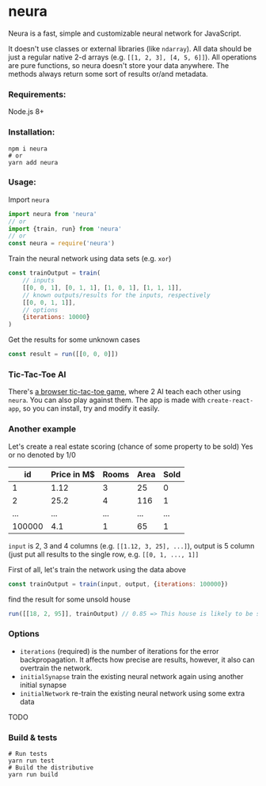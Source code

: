# neura

Neura is a fast, simple and customizable neural network for JavaScript.

It doesn't use classes or external libraries (like `ndarray`). All data should be just a regular native 2-d arrays (e.g. `[[1, 2, 3], [4, 5, 6]]`). All operations are pure functions, so neura doesn't store your data anywhere. The methods always return some sort of results or/and metadata.

### Requirements:
Node.js 8+

### Installation:
```
npm i neura
# or
yarn add neura
```

### Usage:
Import `neura`
```javascript
import neura from 'neura'
// or
import {train, run} from 'neura'
// or
const neura = require('neura')
```

Train the neural network using data sets (e.g. `xor`)
```javascript
const trainOutput = train(
    // inputs
    [[0, 0, 1], [0, 1, 1], [1, 0, 1], [1, 1, 1]],
    // known outputs/results for the inputs, respectively
    [[0, 0, 1, 1]],
    // options
    {iterations: 10000}
)
```
Get the results for some unknown cases
```javascript
const result = run([[0, 0, 0]])
```

### Tic-Tac-Toe AI
There's [a browser tic-tac-toe game](https://github.com/alexile/neura/tree/master/packages/neura-examples), where 2 AI teach each other using `neura`. You can also play against them. The app is made with `create-react-app`, so you can install, try and modify it easily.

### Another example
Let's create a real estate scoring (chance of some property to be sold)
Yes or no denoted by 1/0

|   id        |   Price in M$      |   Rooms    |   Area    |   Sold     |
|   -------   |   --------------   |   ------   |   -----   |   ------   |
|   1         |   1.12             |       3    |   25      |   0        |
|   2         |   25.2             |       4    |  116      |   1        |
|   ...       |   ...              |     ...    |  ...      |   ...      |
|   100000    |   4.1              |       1    |   65      |   1        |

`input` is 2, 3 and 4 columns (e.g. `[[1.12, 3, 25], ...]`), output is 5 column (just put all results to the single row, e.g. `[[0, 1, ..., 1]]`

First of all, let's train the network using the data above
```javascript
const trainOutput = train(input, output, {iterations: 100000})
```
find the result for some unsold house
```javascript
run([[18, 2, 95]], trainOutput) // 0.85 => This house is likely to be sold
```

### Options
- `iterations` (required) is the number of iterations for the error backpropagation. It affects how precise are results, however, it also can overtrain the network.
- `initialSynapse` train the existing neural network again using another initial synapse
- `initialNetwork` re-train the existing neural network using some extra data

TODO 

### Build & tests
```
# Run tests
yarn run test
# Build the distributive
yarn run build
```